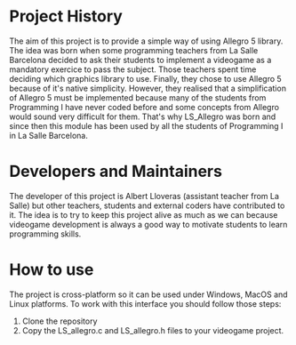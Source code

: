 Project History
==========
The aim of this project is to provide a simple way of using Allegro 5 library. The idea was born when some programming teachers
from La Salle Barcelona decided to ask their students to implement a videogame as a mandatory exercice to pass the subject. Those 
teachers spent time deciding which graphics library to use. Finally, they chose to use Allegro 5 because of it's native simplicity. However,
they realised that a simplification of Allegro 5 must be implemented because many of the students from Programming I have never coded before
and some concepts from Allegro would sound very difficult for them. That's why LS_Allegro was born and since then this module has
been used by all the students of Programming I in La Salle Barcelona.

Developers and Maintainers
==========================
The developer of this project is Albert Lloveras (assistant teacher from La Salle) but other teachers, students and external coders have contributed to it.
The idea is to try to keep this project alive as much as we can because videogame development is always a good way to motivate
students to learn programming skills.

How to use
===========================
The project is cross-platform so it can be used under Windows, MacOS and Linux platforms. To work with this interface you should follow those steps:

1. Clone the repository
2. Copy the LS_allegro.c and LS_allegro.h files to your videogame project.

